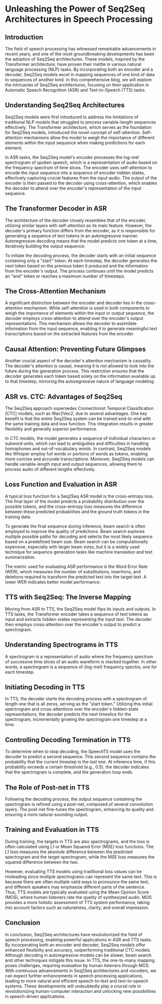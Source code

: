 # Unleashing the Power of Seq2Seq Architectures in Speech Processing

## Introduction

The field of speech processing has witnessed remarkable advancements in recent years, and one of the most groundbreaking developments has been the adoption of Seq2Seq architectures. These models, inspired by the Transformer architecture, have proven their mettle in various natural language processing (NLP) tasks. By incorporating both an encoder and a decoder, Seq2Seq models excel in mapping sequences of one kind of data to sequences of another kind. In this comprehensive blog, we will explore the intricacies of Seq2Seq architectures, focusing on their application in Automatic Speech Recognition (ASR) and Text-to-Speech (TTS) tasks.

## Understanding Seq2Seq Architectures

Seq2Seq models were first introduced to address the limitations of traditional NLP models that struggled to process variable-length sequences effectively. The Transformer architecture, which serves as the foundation for Seq2Seq models, introduced the novel concept of self-attention. Self-attention mechanisms allow the model to weigh the importance of different elements within the input sequence when making predictions for each element.

In ASR tasks, the Seq2Seq model's encoder processes the log-mel spectrogram of spoken speech, which is a representation of audio based on the frequency spectrum of time slices. The encoder uses self-attention to encode the input sequence into a sequence of encoder hidden states, effectively capturing crucial features from the input audio. The output of the encoder is then passed to the decoder using cross-attention, which enables the decoder to attend over the encoder's representation of the input sequence.

## The Transformer Decoder in ASR

The architecture of the decoder closely resembles that of the encoder, utilizing similar layers with self-attention as its main feature. However, the decoder's primary function differs from the encoder, as it is responsible for generating a sequence of text tokens in an autoregressive manner. Autoregressive decoding means that the model predicts one token at a time, iteratively building the output sequence.

To initiate the decoding process, the decoder starts with an initial sequence containing only a "start" token. At each timestep, the decoder generates the next token based on the previous token it produced and the information from the encoder's output. The process continues until the model predicts an "end" token or reaches a maximum number of timesteps.

## The Cross-Attention Mechanism

A significant distinction between the encoder and decoder lies in the cross-attention mechanism. While self-attention is used in both components to weigh the importance of elements within the input or output sequence, the decoder employs cross-attention to attend over the encoder's output representations. This mechanism allows the decoder to assimilate information from the input sequence, enabling it to generate meaningful text transcriptions based on the extracted features from the encoder.

## Causal Attention: Preventing Future Glimpses

Another crucial aspect of the decoder's attention mechanism is causality. The decoder's attention is causal, meaning it is not allowed to look into the future during the generation process. This restriction ensures that the decoder generates each token based solely on the information available up to that timestep, mirroring the autoregressive nature of language modeling.

## ASR vs. CTC: Advantages of Seq2Seq

The Seq2Seq approach supersedes Connectionist Temporal Classification (CTC) models, such as Wav2Vec2, due to several advantages. One key benefit is that the entire Seq2Seq system can be trained end-to-end with the same training data and loss function. This integration results in greater flexibility and generally superior performance.

In CTC models, the model generates a sequence of individual characters or subword units, which can lead to ambiguities and difficulties in handling homophones and out-of-vocabulary words. In contrast, Seq2Seq models like Whisper employ full words or portions of words as tokens, enabling more concise and accurate transcriptions. Moreover, Seq2Seq models can handle variable-length input and output sequences, allowing them to process audio of different lengths effectively.

## Loss Function and Evaluation in ASR

A typical loss function for a Seq2Seq ASR model is the cross-entropy loss. The final layer of the model predicts a probability distribution over the possible tokens, and the cross-entropy loss measures the difference between these predicted probabilities and the ground truth tokens in the training data.

To generate the final sequence during inference, beam search is often employed to improve the quality of predictions. Beam search explores multiple possible paths for decoding and selects the most likely sequence based on a predefined beam size. Beam search can be computationally expensive, especially with larger beam sizes, but it is a widely used technique for sequence generation tasks like machine translation and text summarization.

The metric used for evaluating ASR performance is the Word Error Rate (WER), which measures the number of substitutions, insertions, and deletions required to transform the predicted text into the target text. A lower WER indicates better model performance.

## TTS with Seq2Seq: The Inverse Mapping

Moving from ASR to TTS, the Seq2Seq model flips its inputs and outputs. In TTS tasks, the Transformer encoder takes a sequence of text tokens as input and extracts hidden-states representing the input text. The decoder then employs cross-attention over the encoder's output to predict a spectrogram.

## Understanding Spectrograms in TTS

A spectrogram is a representation of audio where the frequency spectrum of successive time slices of an audio waveform is stacked together. In other words, a spectrogram is a sequence of (log-mel) frequency spectra, one for each timestep.

## Initiating Decoding in TTS

In TTS, the decoder starts the decoding process with a spectrogram of length one that is all zeros, serving as the "start token." Utilizing this initial spectrogram and cross-attentions over the encoder's hidden-state representations, the decoder predicts the next timeslice for the spectrogram, incrementally growing the spectrogram one timestep at a time.

## Controlling Decoding Termination in TTS

To determine when to stop decoding, the SpeechT5 model uses the decoder to predict a second sequence. This second sequence contains the probability that the current timestep is the last one. At inference time, if this probability exceeds a certain threshold (e.g., 0.5), the decoder indicates that the spectrogram is complete, and the generation loop ends.

## The Role of Post-net in TTS

Following the decoding process, the output sequence containing the spectrogram is refined using a post-net, composed of several convolution layers. The post-net fine-tunes the spectrogram, enhancing its quality and ensuring a more natural-sounding output.

## Training and Evaluation in TTS

During training, the targets in TTS are also spectrograms, and the loss is often calculated using L1 or Mean Squared Error (MSE) loss functions. The L1 loss measures the absolute difference between the predicted spectrogram and the target spectrogram, while the MSE loss measures the squared difference between the two.

However, evaluating TTS models using traditional loss values can be misleading since multiple spectrograms can represent the same text. This is because there are often multiple valid ways to pronounce the same text, and different speakers may emphasize different parts of the sentence. Thus, TTS models are typically evaluated using the Mean Opinion Score (MOS), where human listeners rate the quality of synthesized audio. MOS provides a more holistic assessment of TTS system performance, taking into account factors such as naturalness, clarity, and overall impression.

## Conclusion

In conclusion, Seq2Seq architectures have revolutionized the field of speech processing, enabling powerful applications in ASR and TTS tasks. By incorporating both an encoder and decoder, Seq2Seq models offer enhanced flexibility and accuracy, outperforming traditional CTC models. Although decoding in autoregressive models can be slower, beam search and other techniques mitigate this issue. In TTS, the one-to-many mapping poses challenges, requiring evaluation by human listeners through MOS. With continuous advancements in Seq2Seq architectures and vocoders, we can expect further enhancements in speech processing applications, leading to more natural and efficient speech-to-text and text-to-speech systems. These developments will undoubtedly play a crucial role in revolutionizing human-computer interaction and unlocking new possibilities in speech-driven applications.
